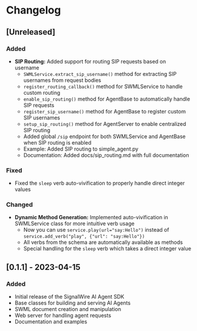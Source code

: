 # Changelog

## [Unreleased]

### Added

- **SIP Routing:** Added support for routing SIP requests based on username
  - `SWMLService.extract_sip_username()` method for extracting SIP usernames from request bodies
  - `register_routing_callback()` method for SWMLService to handle custom routing
  - `enable_sip_routing()` method for AgentBase to automatically handle SIP requests
  - `register_sip_username()` method for AgentBase to register custom SIP usernames
  - `setup_sip_routing()` method for AgentServer to enable centralized SIP routing
  - Added global `/sip` endpoint for both SWMLService and AgentBase when SIP routing is enabled
  - Example: Added SIP routing to simple_agent.py
  - Documentation: Added docs/sip_routing.md with full documentation

### Fixed

- Fixed the `sleep` verb auto-vivification to properly handle direct integer values

### Changed

- **Dynamic Method Generation:** Implemented auto-vivification in SWMLService class for more intuitive verb usage
  - Now you can use `service.play(url="say:Hello")` instead of `service.add_verb("play", {"url": "say:Hello"})`
  - All verbs from the schema are automatically available as methods
  - Special handling for the `sleep` verb which takes a direct integer value

## [0.1.1] - 2023-04-15

### Added

- Initial release of the SignalWire AI Agent SDK
- Base classes for building and serving AI Agents
- SWML document creation and manipulation
- Web server for handling agent requests
- Documentation and examples 